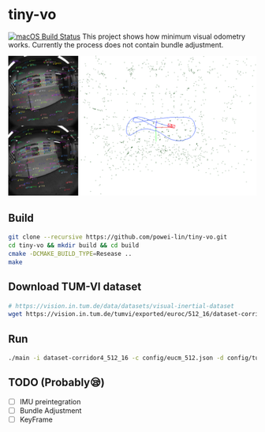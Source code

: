 # tiny-vo
[![macOS Build Status](https://github.com/powei-lin/tiny-vo/workflows/macOS/badge.svg)](https://github.com/powei-lin/tiny-vo/actions?query=workflow%3AmacOS)
This project shows how minimum visual odometry works. Currently the process does not contain bundle adjustment.

<a href="https://youtu.be/NBjQhl4TGsU" target="_blank"><img src="/image/image.png" 
alt="tiny-vo" width="540" /></a>

## Build
```sh
git clone --recursive https://github.com/powei-lin/tiny-vo.git
cd tiny-vo && mkdir build && cd build
cmake -DCMAKE_BUILD_TYPE=Resease ..
make
```

## Download TUM-VI dataset
```sh
# https://vision.in.tum.de/data/datasets/visual-inertial-dataset
wget https://vision.in.tum.de/tumvi/exported/euroc/512_16/dataset-corridor4_512_16.tar
```

## Run
```sh
./main -i dataset-corridor4_512_16 -c config/eucm_512.json -d config/tum_vi_dataset.json
```

## TODO (Probably😪)
* [ ] IMU preintegration
* [ ] Bundle Adjustment
* [ ] KeyFrame
